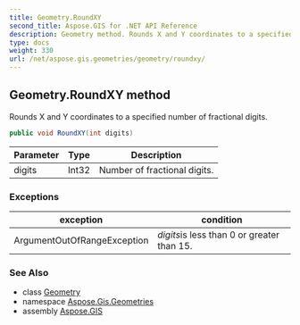```yaml
---
title: Geometry.RoundXY
second_title: Aspose.GIS for .NET API Reference
description: Geometry method. Rounds X and Y coordinates to a specified number of fractional digits.
type: docs
weight: 330
url: /net/aspose.gis.geometries/geometry/roundxy/
---
```

## Geometry.RoundXY method

Rounds X and Y coordinates to a specified number of fractional digits.

```csharp
public void RoundXY(int digits)
```

| Parameter | Type | Description |
| --- | --- | --- |
| digits | Int32 | Number of fractional digits. |

### Exceptions

| exception | condition |
| --- | --- |
| ArgumentOutOfRangeException | *digits*is less than 0 or greater than 15. |

### See Also

* class [Geometry](../)
* namespace [Aspose.Gis.Geometries](../../geometry/)
* assembly [Aspose.GIS](../../../)


